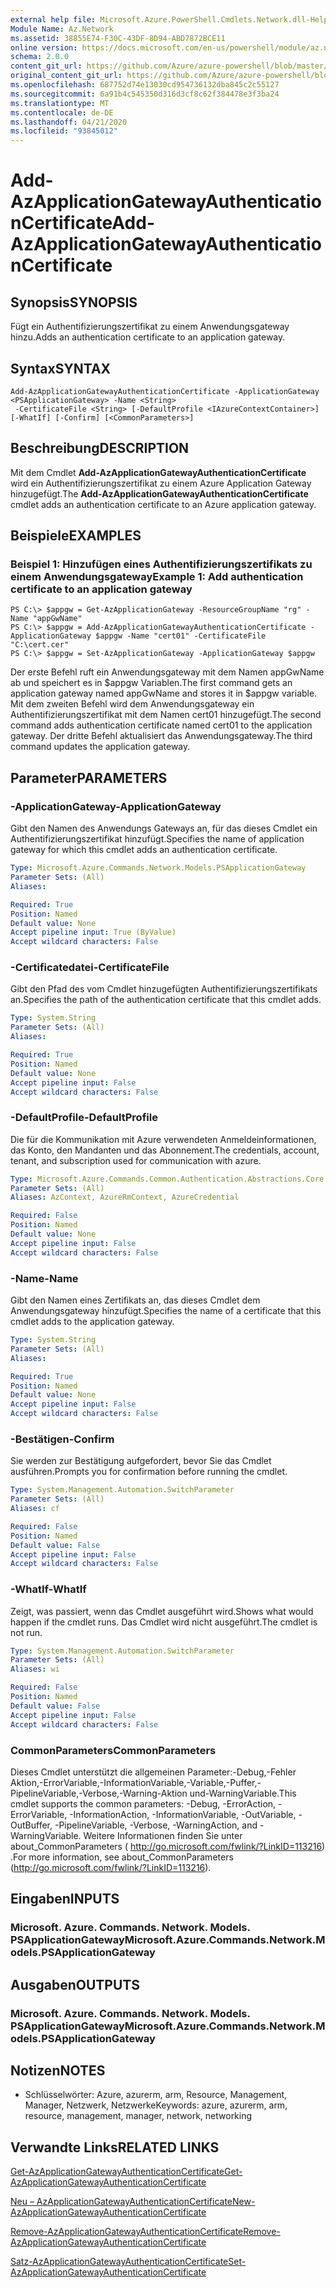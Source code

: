 ```yaml
---
external help file: Microsoft.Azure.PowerShell.Cmdlets.Network.dll-Help.xml
Module Name: Az.Network
ms.assetid: 38855E74-F30C-43DF-8D94-ABD7872BCE11
online version: https://docs.microsoft.com/en-us/powershell/module/az.network/add-azapplicationgatewayauthenticationcertificate
schema: 2.0.0
content_git_url: https://github.com/Azure/azure-powershell/blob/master/src/Network/Network/help/Add-AzApplicationGatewayAuthenticationCertificate.md
original_content_git_url: https://github.com/Azure/azure-powershell/blob/master/src/Network/Network/help/Add-AzApplicationGatewayAuthenticationCertificate.md
ms.openlocfilehash: 687752d74e13030cd954736132dba845c2c55127
ms.sourcegitcommit: 6a91b4c545350d316d3cf8c62f384478e3f3ba24
ms.translationtype: MT
ms.contentlocale: de-DE
ms.lasthandoff: 04/21/2020
ms.locfileid: "93845012"
---
```

# <span data-ttu-id="38e2d-101">Add-AzApplicationGatewayAuthenticationCertificate</span><span class="sxs-lookup"><span data-stu-id="38e2d-101">Add-AzApplicationGatewayAuthenticationCertificate</span></span>

## <span data-ttu-id="38e2d-102">Synopsis</span><span class="sxs-lookup"><span data-stu-id="38e2d-102">SYNOPSIS</span></span>
<span data-ttu-id="38e2d-103">Fügt ein Authentifizierungszertifikat zu einem Anwendungsgateway hinzu.</span><span class="sxs-lookup"><span data-stu-id="38e2d-103">Adds an authentication certificate to an application gateway.</span></span>

## <span data-ttu-id="38e2d-104">Syntax</span><span class="sxs-lookup"><span data-stu-id="38e2d-104">SYNTAX</span></span>

```
Add-AzApplicationGatewayAuthenticationCertificate -ApplicationGateway <PSApplicationGateway> -Name <String>
 -CertificateFile <String> [-DefaultProfile <IAzureContextContainer>] [-WhatIf] [-Confirm] [<CommonParameters>]
```

## <span data-ttu-id="38e2d-105">Beschreibung</span><span class="sxs-lookup"><span data-stu-id="38e2d-105">DESCRIPTION</span></span>
<span data-ttu-id="38e2d-106">Mit dem Cmdlet **Add-AzApplicationGatewayAuthenticationCertificate** wird ein Authentifizierungszertifikat zu einem Azure Application Gateway hinzugefügt.</span><span class="sxs-lookup"><span data-stu-id="38e2d-106">The **Add-AzApplicationGatewayAuthenticationCertificate** cmdlet adds an authentication certificate to an Azure application gateway.</span></span>

## <span data-ttu-id="38e2d-107">Beispiele</span><span class="sxs-lookup"><span data-stu-id="38e2d-107">EXAMPLES</span></span>

### <span data-ttu-id="38e2d-108">Beispiel 1: Hinzufügen eines Authentifizierungszertifikats zu einem Anwendungsgateway</span><span class="sxs-lookup"><span data-stu-id="38e2d-108">Example 1: Add authentication certificate to an application gateway</span></span>
```
PS C:\> $appgw = Get-AzApplicationGateway -ResourceGroupName "rg" -Name "appGwName"
PS C:\> $appgw = Add-AzApplicationGatewayAuthenticationCertificate -ApplicationGateway $appgw -Name "cert01" -CertificateFile "C:\cert.cer"
PS C:\> $appgw = Set-AzApplicationGateway -ApplicationGateway $appgw
```

<span data-ttu-id="38e2d-109">Der erste Befehl ruft ein Anwendungsgateway mit dem Namen appGwName ab und speichert es in $appgw Variablen.</span><span class="sxs-lookup"><span data-stu-id="38e2d-109">The first command gets an application gateway named appGwName and stores it in $appgw variable.</span></span>
<span data-ttu-id="38e2d-110">Mit dem zweiten Befehl wird dem Anwendungsgateway ein Authentifizierungszertifikat mit dem Namen cert01 hinzugefügt.</span><span class="sxs-lookup"><span data-stu-id="38e2d-110">The second command adds authentication certificate named cert01 to the application gateway.</span></span>
<span data-ttu-id="38e2d-111">Der dritte Befehl aktualisiert das Anwendungsgateway.</span><span class="sxs-lookup"><span data-stu-id="38e2d-111">The third command updates the application gateway.</span></span>

## <span data-ttu-id="38e2d-112">Parameter</span><span class="sxs-lookup"><span data-stu-id="38e2d-112">PARAMETERS</span></span>

### <span data-ttu-id="38e2d-113">-ApplicationGateway</span><span class="sxs-lookup"><span data-stu-id="38e2d-113">-ApplicationGateway</span></span>
<span data-ttu-id="38e2d-114">Gibt den Namen des Anwendungs Gateways an, für das dieses Cmdlet ein Authentifizierungszertifikat hinzufügt.</span><span class="sxs-lookup"><span data-stu-id="38e2d-114">Specifies the name of application gateway for which this cmdlet adds an authentication certificate.</span></span>

```yaml
Type: Microsoft.Azure.Commands.Network.Models.PSApplicationGateway
Parameter Sets: (All)
Aliases:

Required: True
Position: Named
Default value: None
Accept pipeline input: True (ByValue)
Accept wildcard characters: False
```

### <span data-ttu-id="38e2d-115">-Certificatedatei</span><span class="sxs-lookup"><span data-stu-id="38e2d-115">-CertificateFile</span></span>
<span data-ttu-id="38e2d-116">Gibt den Pfad des vom Cmdlet hinzugefügten Authentifizierungszertifikats an.</span><span class="sxs-lookup"><span data-stu-id="38e2d-116">Specifies the path of the authentication certificate that this cmdlet adds.</span></span>

```yaml
Type: System.String
Parameter Sets: (All)
Aliases:

Required: True
Position: Named
Default value: None
Accept pipeline input: False
Accept wildcard characters: False
```

### <span data-ttu-id="38e2d-117">-DefaultProfile</span><span class="sxs-lookup"><span data-stu-id="38e2d-117">-DefaultProfile</span></span>
<span data-ttu-id="38e2d-118">Die für die Kommunikation mit Azure verwendeten Anmeldeinformationen, das Konto, den Mandanten und das Abonnement.</span><span class="sxs-lookup"><span data-stu-id="38e2d-118">The credentials, account, tenant, and subscription used for communication with azure.</span></span>

```yaml
Type: Microsoft.Azure.Commands.Common.Authentication.Abstractions.Core.IAzureContextContainer
Parameter Sets: (All)
Aliases: AzContext, AzureRmContext, AzureCredential

Required: False
Position: Named
Default value: None
Accept pipeline input: False
Accept wildcard characters: False
```

### <span data-ttu-id="38e2d-119">-Name</span><span class="sxs-lookup"><span data-stu-id="38e2d-119">-Name</span></span>
<span data-ttu-id="38e2d-120">Gibt den Namen eines Zertifikats an, das dieses Cmdlet dem Anwendungsgateway hinzufügt.</span><span class="sxs-lookup"><span data-stu-id="38e2d-120">Specifies the name of a certificate that this cmdlet adds to the application gateway.</span></span>

```yaml
Type: System.String
Parameter Sets: (All)
Aliases:

Required: True
Position: Named
Default value: None
Accept pipeline input: False
Accept wildcard characters: False
```

### <span data-ttu-id="38e2d-121">-Bestätigen</span><span class="sxs-lookup"><span data-stu-id="38e2d-121">-Confirm</span></span>
<span data-ttu-id="38e2d-122">Sie werden zur Bestätigung aufgefordert, bevor Sie das Cmdlet ausführen.</span><span class="sxs-lookup"><span data-stu-id="38e2d-122">Prompts you for confirmation before running the cmdlet.</span></span>

```yaml
Type: System.Management.Automation.SwitchParameter
Parameter Sets: (All)
Aliases: cf

Required: False
Position: Named
Default value: False
Accept pipeline input: False
Accept wildcard characters: False
```

### <span data-ttu-id="38e2d-123">-WhatIf</span><span class="sxs-lookup"><span data-stu-id="38e2d-123">-WhatIf</span></span>
<span data-ttu-id="38e2d-124">Zeigt, was passiert, wenn das Cmdlet ausgeführt wird.</span><span class="sxs-lookup"><span data-stu-id="38e2d-124">Shows what would happen if the cmdlet runs.</span></span>
<span data-ttu-id="38e2d-125">Das Cmdlet wird nicht ausgeführt.</span><span class="sxs-lookup"><span data-stu-id="38e2d-125">The cmdlet is not run.</span></span>

```yaml
Type: System.Management.Automation.SwitchParameter
Parameter Sets: (All)
Aliases: wi

Required: False
Position: Named
Default value: False
Accept pipeline input: False
Accept wildcard characters: False
```

### <span data-ttu-id="38e2d-126">CommonParameters</span><span class="sxs-lookup"><span data-stu-id="38e2d-126">CommonParameters</span></span>
<span data-ttu-id="38e2d-127">Dieses Cmdlet unterstützt die allgemeinen Parameter:-Debug,-Fehler Aktion,-ErrorVariable,-InformationVariable,-Variable,-Puffer,-PipelineVariable,-Verbose,-Warning-Aktion und-WarningVariable.</span><span class="sxs-lookup"><span data-stu-id="38e2d-127">This cmdlet supports the common parameters: -Debug, -ErrorAction, -ErrorVariable, -InformationAction, -InformationVariable, -OutVariable, -OutBuffer, -PipelineVariable, -Verbose, -WarningAction, and -WarningVariable.</span></span> <span data-ttu-id="38e2d-128">Weitere Informationen finden Sie unter about_CommonParameters ( http://go.microsoft.com/fwlink/?LinkID=113216) .</span><span class="sxs-lookup"><span data-stu-id="38e2d-128">For more information, see about_CommonParameters (http://go.microsoft.com/fwlink/?LinkID=113216).</span></span>

## <span data-ttu-id="38e2d-129">Eingaben</span><span class="sxs-lookup"><span data-stu-id="38e2d-129">INPUTS</span></span>

### <span data-ttu-id="38e2d-130">Microsoft. Azure. Commands. Network. Models. PSApplicationGateway</span><span class="sxs-lookup"><span data-stu-id="38e2d-130">Microsoft.Azure.Commands.Network.Models.PSApplicationGateway</span></span>

## <span data-ttu-id="38e2d-131">Ausgaben</span><span class="sxs-lookup"><span data-stu-id="38e2d-131">OUTPUTS</span></span>

### <span data-ttu-id="38e2d-132">Microsoft. Azure. Commands. Network. Models. PSApplicationGateway</span><span class="sxs-lookup"><span data-stu-id="38e2d-132">Microsoft.Azure.Commands.Network.Models.PSApplicationGateway</span></span>

## <span data-ttu-id="38e2d-133">Notizen</span><span class="sxs-lookup"><span data-stu-id="38e2d-133">NOTES</span></span>
* <span data-ttu-id="38e2d-134">Schlüsselwörter: Azure, azurerm, arm, Resource, Management, Manager, Netzwerk, Netzwerke</span><span class="sxs-lookup"><span data-stu-id="38e2d-134">Keywords: azure, azurerm, arm, resource, management, manager, network, networking</span></span>

## <span data-ttu-id="38e2d-135">Verwandte Links</span><span class="sxs-lookup"><span data-stu-id="38e2d-135">RELATED LINKS</span></span>

[<span data-ttu-id="38e2d-136">Get-AzApplicationGatewayAuthenticationCertificate</span><span class="sxs-lookup"><span data-stu-id="38e2d-136">Get-AzApplicationGatewayAuthenticationCertificate</span></span>](./Get-AzApplicationGatewayAuthenticationCertificate.md)

[<span data-ttu-id="38e2d-137">Neu – AzApplicationGatewayAuthenticationCertificate</span><span class="sxs-lookup"><span data-stu-id="38e2d-137">New-AzApplicationGatewayAuthenticationCertificate</span></span>](./New-AzApplicationGatewayAuthenticationCertificate.md)

[<span data-ttu-id="38e2d-138">Remove-AzApplicationGatewayAuthenticationCertificate</span><span class="sxs-lookup"><span data-stu-id="38e2d-138">Remove-AzApplicationGatewayAuthenticationCertificate</span></span>](./Remove-AzApplicationGatewayAuthenticationCertificate.md)

[<span data-ttu-id="38e2d-139">Satz-AzApplicationGatewayAuthenticationCertificate</span><span class="sxs-lookup"><span data-stu-id="38e2d-139">Set-AzApplicationGatewayAuthenticationCertificate</span></span>](./Set-AzApplicationGatewayAuthenticationCertificate.md)


